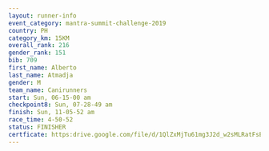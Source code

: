 ```yaml
---
layout: runner-info 
event_category: mantra-summit-challenge-2019 
country: PH
category_km: 15KM 
overall_rank: 216
gender_rank: 151
bib: 709
first_name: Alberto
last_name: Atmadja
gender: M
team_name: Canirunners
start: Sun, 06-15-00 am
checkpoint8: Sun, 07-28-49 am
finish: Sun, 11-05-52 am
race_time: 4-50-52
status: FINISHER
certficate: https:drive.google.com/file/d/1QlZxMjTu61mg3J2d_w2sMLRatFsE3AcQ/view?usp=sharing
---
```

